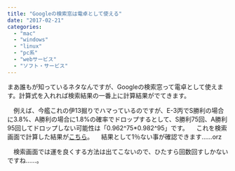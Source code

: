 ```yaml
---
title: "Googleの検索窓は電卓として使える"
date: "2017-02-21"
categories: 
  - "mac"
  - "windows"
  - "linux"
  - "pc系"
  - "webサービス"
  - "ソフト・サービス"
---
```


まあ誰もが知っているネタなんですが、Googleの検索窓って電卓として使えます。計算式を入れれば検索結果の一番上に計算結果がでてきます。

　例えば、今艦これの伊13掘りでハマっているのですが、E-3丙でS勝利の場合に3.8%、A勝利の場合に1.8%の確率でドロップするとして、S勝利75回、A勝利95回してドロップしない可能性は「0.962^75\*0.982^95」です。 　これを検索画面で計算した結果が[こちら](https://www.google.co.jp/webhp?tab=ww&ei=C_mrWNeZBYSj0gTd8KzoDg&ved=0ENUuCAU&gfe_rd=cr#safe=off&q=0.962%5E75*0.982%5E95)。 　結果として1％ない事が確認できます……orz

　検索画面では運を良くする方法は出てこないので、ひたすら回数回すしかないですね……。
